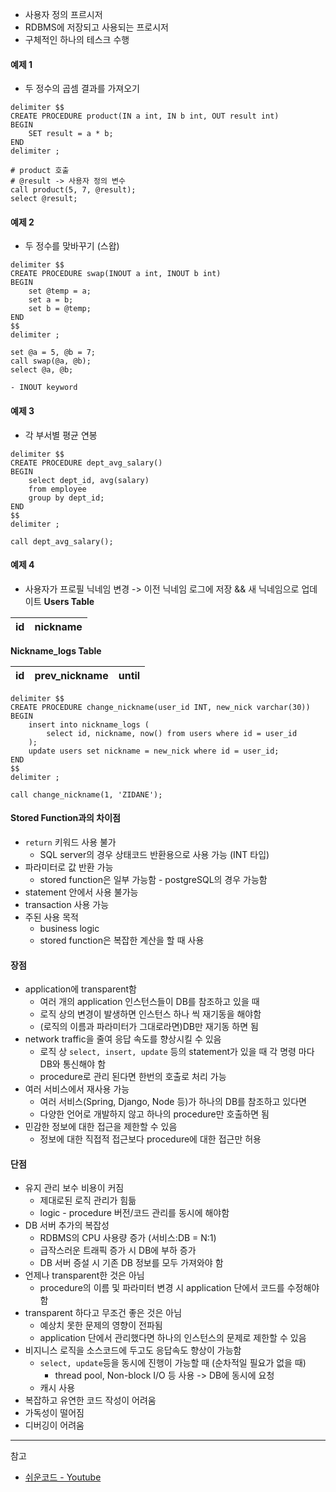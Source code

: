 - 사용자 정의 프르시저
- RDBMS에 저장되고 사용되는 프로시저
- 구체적인 하나의 테스크 수행

#### 예제 1
- 두 정수의 곱셈 결과를 가져오기
```mysql
delimiter $$
CREATE PROCEDURE product(IN a int, IN b int, OUT result int)
BEGIN
	SET result = a * b;
END
delimiter ;

# product 호출
# @result -> 사용자 정의 변수
call product(5, 7, @result);
select @result;
```
#### 예제 2
- 두 정수를 맞바꾸기 (스왑)
```mysql
delimiter $$
CREATE PROCEDURE swap(INOUT a int, INOUT b int)
BEGIN
	set @temp = a;
	set a = b;
	set b = @temp;
END
$$
delimiter ;

set @a = 5, @b = 7;
call swap(@a, @b);
select @a, @b;
```
	- INOUT keyword

#### 예제 3
- 각 부서별 평균 연봉
```mysql
delimiter $$
CREATE PROCEDURE dept_avg_salary()
BEGIN
	select dept_id, avg(salary)
	from employee
	group by dept_id;
END
$$
delimiter ;

call dept_avg_salary();
```

#### 예제 4
- 사용자가 프로필 닉네임 변경 -> 이전 닉네임 로그에 저장 && 새 닉네임으로 업데이트
**Users Table**

| id  | nickname |
| --- | -------- |


**Nickname_logs Table**

| id  | prev_nickname | until |
| --- | ------------- | ----- |

```mysql
delimiter $$
CREATE PROCEDURE change_nickname(user_id INT, new_nick varchar(30))
BEGIN
	insert into nickname_logs (
		select id, nickname, now() from users where id = user_id
	);
	update users set nickname = new_nick where id = user_id;
END
$$
delimiter ;

call change_nickname(1, 'ZIDANE');
```
#### Stored Function과의 차이점
- `return` 키워드 사용 불가 
	- SQL server의 경우 상태코드 반환용으로 사용 가능 (INT 타입)
- 파라미터로 값 반환 가능
	- stored function은 일부 가능함 - postgreSQL의 경우 가능함
- statement 안에서 사용 불가능
- transaction 사용 가능
- 주된 사용 목적
	- business logic
	- stored function은 복잡한 계산을 할 때 사용

#### 장점
- application에 transparent함
	- 여러 개의 application 인스턴스들이 DB를 참조하고 있을 때
	- 로직 상의 변경이 발생하면 인스턴스 하나 씩 재기동을 해야함
	- (로직의 이름과 파라미터가 그대로라면)DB만 재기동 하면 됨
- network traffic을 줄여 응답 속도를 향상시킬 수 있음
	- 로직 상 `select, insert, update` 등의 statement가 있을 때 각 명령 마다 DB와 통신해야 함
	- procedure로 관리 된다면 한번의 호출로 처리 가능
- 여러 서비스에서 재사용 가능
	- 여러 서비스(Spring, Django, Node 등)가 하나의 DB를 참조하고 있다면
	- 다양한 언어로 개발하지 않고 하나의 procedure만 호출하면 됨
- 민감한 정보에 대한 접근을 제한할 수 있음
	- 정보에 대한 직접적 접근보다 procedure에 대한 접근만 허용

#### 단점
- 유지 관리 보수 비용이 커짐
	- 제대로된 로직 관리가 힘듦
	- logic - procedure 버전/코드 관리를 동시에 해야함
- DB 서버 추가의 복잡성
	- RDBMS의 CPU 사용량 증가 (서비스:DB = N:1)
	- 급작스러운 트래픽 증가 시 DB에 부하 증가
	- DB 서버 증설 시 기존 DB 정보를 모두 가져와야 함
- 언제나 transparent한 것은 아님
	- procedure의 이름 및 파라미터 변경 시 application 단에서 코드를 수정해야 함
- transparent 하다고 무조건 좋은 것은 아님
	- 예상치 못한 문제의 영향이 전파됨
	- application 단에서 관리했다면 하나의 인스턴스의 문제로 제한할 수 있음
- 비지니스 로직을 소스코드에 두고도 응답속도 향상이 가능함
	-  `select, update`등을 동시에 진행이 가능할 때 (순차적일 필요가 없을 때)
		- thread pool, Non-block I/O 등 사용 -> DB에 동시에 요청
	- 캐시 사용
- 복잡하고 유연한 코드 작성이 어려움
- 가독성이 떨어짐
- 디버깅이 어려움

---
참고
- [쉬운코드 - Youtube](https://www.youtube.com/watch?v=SOLm-GXFzG8&list=PLcXyemr8ZeoT-_8yBc_p_lVwRRqUaN8ET&index=47)